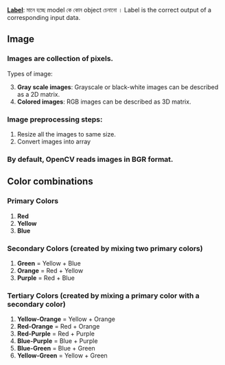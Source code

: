 <ins>**Label**</ins>: মানে হচ্ছে model কে কোন object চেনানো । Label is the correct output of a corresponding input data.

## Image

### Images are collection of pixels.

Types of image:

3. **Gray scale images**: Grayscale or black-white images can be described as a 2D matrix.
4. **Colored images**: RGB images can be described as 3D matrix.

### Image preprocessing steps:

1. Resize all the images to same size.
2. Convert images into array

### By default, OpenCV reads images in BGR format.

## Color combinations

### Primary Colors

1. **Red**
2. **Yellow**
3. **Blue**

### Secondary Colors (created by mixing two primary colors)

1. **Green** = Yellow + Blue
2. **Orange** = Red + Yellow
3. **Purple** = Red + Blue

### Tertiary Colors (created by mixing a primary color with a secondary color)

1. **Yellow-Orange** = Yellow + Orange
2. **Red-Orange** = Red + Orange
3. **Red-Purple** = Red + Purple
4. **Blue-Purple** = Blue + Purple
5. **Blue-Green** = Blue + Green
6. **Yellow-Green** = Yellow + Green
